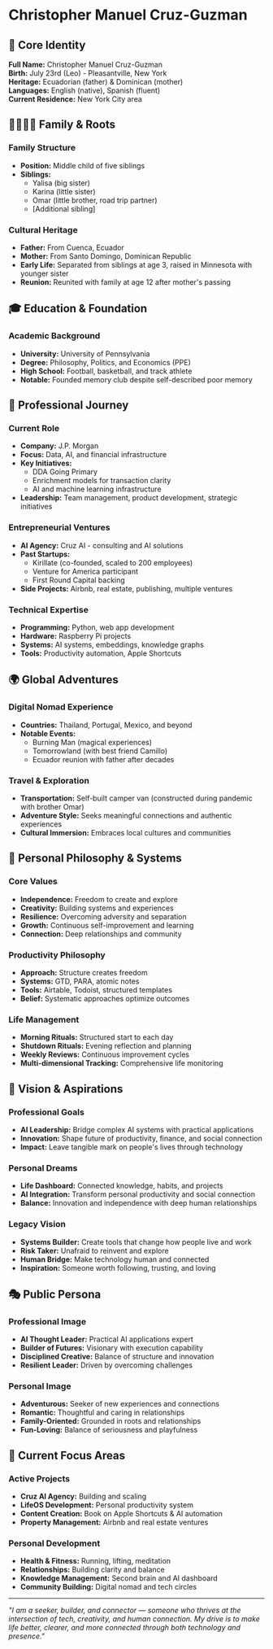 # Christopher Manuel Cruz-Guzman

## 🌟 Core Identity

**Full Name:** Christopher Manuel Cruz-Guzman  
**Birth:** July 23rd (Leo) - Pleasantville, New York  
**Heritage:** Ecuadorian (father) & Dominican (mother)  
**Languages:** English (native), Spanish (fluent)  
**Current Residence:** New York City area  

## 👨‍👩‍👧‍👦 Family & Roots

### Family Structure
- **Position:** Middle child of five siblings
- **Siblings:**
  - Yalisa (big sister)
  - Karina (little sister) 
  - Omar (little brother, road trip partner)
  - [Additional sibling]

### Cultural Heritage
- **Father:** From Cuenca, Ecuador
- **Mother:** From Santo Domingo, Dominican Republic
- **Early Life:** Separated from siblings at age 3, raised in Minnesota with younger sister
- **Reunion:** Reunited with family at age 12 after mother's passing

## 🎓 Education & Foundation

### Academic Background
- **University:** University of Pennsylvania
- **Degree:** Philosophy, Politics, and Economics (PPE)
- **High School:** Football, basketball, and track athlete
- **Notable:** Founded memory club despite self-described poor memory

## 💼 Professional Journey

### Current Role
- **Company:** J.P. Morgan
- **Focus:** Data, AI, and financial infrastructure
- **Key Initiatives:** 
  - DDA Going Primary
  - Enrichment models for transaction clarity
  - AI and machine learning infrastructure
- **Leadership:** Team management, product development, strategic initiatives

### Entrepreneurial Ventures
- **AI Agency:** Cruz AI - consulting and AI solutions
- **Past Startups:** 
  - Kirillate (co-founded, scaled to 200 employees)
  - Venture for America participant
  - First Round Capital backing
- **Side Projects:** Airbnb, real estate, publishing, multiple ventures

### Technical Expertise
- **Programming:** Python, web app development
- **Hardware:** Raspberry Pi projects
- **Systems:** AI systems, embeddings, knowledge graphs
- **Tools:** Productivity automation, Apple Shortcuts

## 🌍 Global Adventures

### Digital Nomad Experience
- **Countries:** Thailand, Portugal, Mexico, and beyond
- **Notable Events:**
  - Burning Man (magical experiences)
  - Tomorrowland (with best friend Camillo)
  - Ecuador reunion with father after decades

### Travel & Exploration
- **Transportation:** Self-built camper van (constructed during pandemic with brother Omar)
- **Adventure Style:** Seeks meaningful connections and authentic experiences
- **Cultural Immersion:** Embraces local cultures and communities

## 🧠 Personal Philosophy & Systems

### Core Values
- **Independence:** Freedom to create and explore
- **Creativity:** Building systems and experiences
- **Resilience:** Overcoming adversity and separation
- **Growth:** Continuous self-improvement and learning
- **Connection:** Deep relationships and community

### Productivity Philosophy
- **Approach:** Structure creates freedom
- **Systems:** GTD, PARA, atomic notes
- **Tools:** Airtable, Todoist, structured templates
- **Belief:** Systematic approaches optimize outcomes

### Life Management
- **Morning Rituals:** Structured start to each day
- **Shutdown Rituals:** Evening reflection and planning
- **Weekly Reviews:** Continuous improvement cycles
- **Multi-dimensional Tracking:** Comprehensive life monitoring

## 🎯 Vision & Aspirations

### Professional Goals
- **AI Leadership:** Bridge complex AI systems with practical applications
- **Innovation:** Shape future of productivity, finance, and social connection
- **Impact:** Leave tangible mark on people's lives through technology

### Personal Dreams
- **Life Dashboard:** Connected knowledge, habits, and projects
- **AI Integration:** Transform personal productivity and social connection
- **Balance:** Innovation and independence with deep human relationships

### Legacy Vision
- **Systems Builder:** Create tools that change how people live and work
- **Risk Taker:** Unafraid to reinvent and explore
- **Human Bridge:** Make technology human and connected
- **Inspiration:** Someone worth following, trusting, and loving

## 🎭 Public Persona

### Professional Image
- **AI Thought Leader:** Practical AI applications expert
- **Builder of Futures:** Visionary with execution capability
- **Disciplined Creative:** Balance of structure and innovation
- **Resilient Leader:** Driven by overcoming challenges

### Personal Image
- **Adventurous:** Seeker of new experiences and connections
- **Romantic:** Thoughtful and caring in relationships
- **Family-Oriented:** Grounded in roots and relationships
- **Fun-Loving:** Balance of seriousness and playfulness

## 🔄 Current Focus Areas

### Active Projects
- **Cruz AI Agency:** Building and scaling
- **LifeOS Development:** Personal productivity system
- **Content Creation:** Book on Apple Shortcuts & AI automation
- **Property Management:** Airbnb and real estate ventures

### Personal Development
- **Health & Fitness:** Running, lifting, meditation
- **Relationships:** Building clarity and balance
- **Knowledge Management:** Second brain and AI dashboard
- **Community Building:** Digital nomad and tech circles

---

*"I am a seeker, builder, and connector — someone who thrives at the intersection of tech, creativity, and human connection. My drive is to make life better, clearer, and more connected through both technology and presence."*
